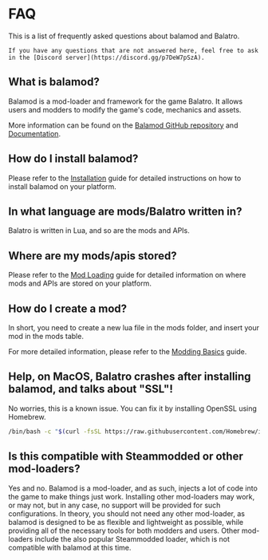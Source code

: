 # FAQ

<!-- toc -->

This is a list of frequently asked questions about balamod and Balatro.

~~~admonish info
If you have any questions that are not answered here, feel free to ask in the [Discord server](https://discord.gg/p7DeW7pSzA).
~~~

## What is balamod?

Balamod is a mod-loader and framework for the game Balatro. It allows users and modders to modify the game's code, mechanics and assets.

More information can be found on the [Balamod GitHub repository](https://github.com/UwUDev/balamod) and [Documentation](https://balamod.github.io/).

## How do I install balamod?

Please refer to the [Installation](installation.md) guide for detailed instructions on how to install balamod on your platform.

## In what language are mods/Balatro written in?

Balatro is written in Lua, and so are the mods and APIs.

## Where are my mods/apis stored?

Please refer to the [Mod Loading](mod-loading.md#mod-loading) guide for detailed information on where mods and APIs are stored on your platform.

## How do I create a mod?

In short, you need to create a new lua file in the mods folder, and insert your mod in the mods table.

For more detailed information, please refer to the [Modding Basics](modding-basics.md#creating-a-mod) guide.

## Help, on MacOS, Balatro crashes after installing balamod, and talks about "SSL"!

No worries, this is a known issue. You can fix it by installing OpenSSL using Homebrew.

```bash
/bin/bash -c "$(curl -fsSL https://raw.githubusercontent.com/Homebrew/install/HEAD/install.sh)" && brew install openssl@3
```

## Is this compatible with Steammodded or other mod-loaders?

Yes and no. Balamod is a mod-loader, and as such, injects a lot of code into the game to make things just work. Installing other mod-loaders may work, or may not, but in any case, no support will be provided for such configurations. In theory, you should not need any other mod-loader, as balamod is designed to be as flexible and lightweight as possible, while providing all of the necessary tools for both modders and users. Other mod-loaders include the also popular Steammodded loader, which is not compatible with balamod at this time.